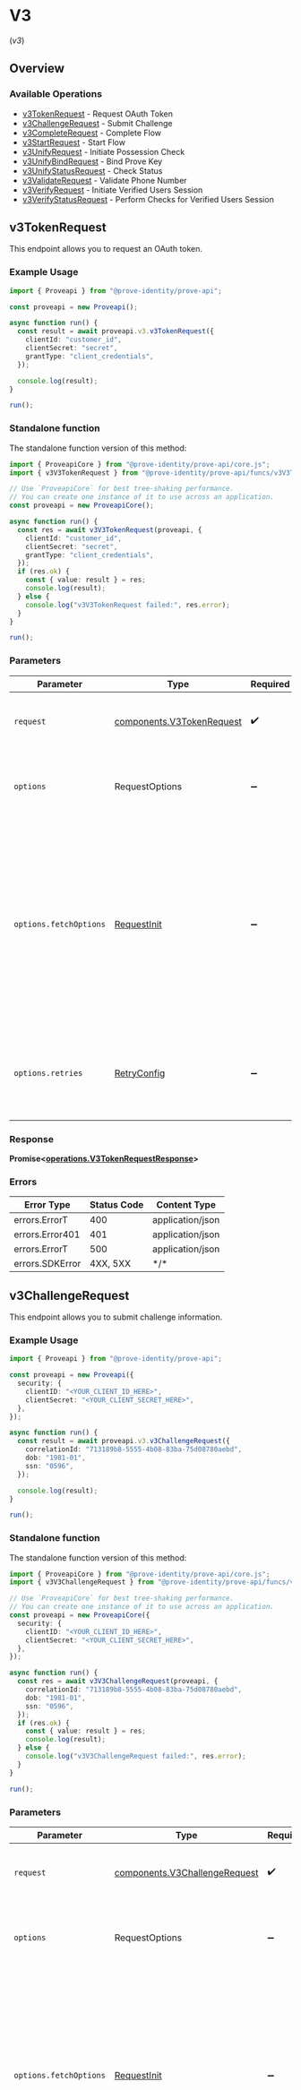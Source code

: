 # V3
(*v3*)

## Overview

### Available Operations

* [v3TokenRequest](#v3tokenrequest) - Request OAuth Token
* [v3ChallengeRequest](#v3challengerequest) - Submit Challenge
* [v3CompleteRequest](#v3completerequest) - Complete Flow
* [v3StartRequest](#v3startrequest) - Start Flow
* [v3UnifyRequest](#v3unifyrequest) - Initiate Possession Check
* [v3UnifyBindRequest](#v3unifybindrequest) - Bind Prove Key
* [v3UnifyStatusRequest](#v3unifystatusrequest) - Check Status
* [v3ValidateRequest](#v3validaterequest) - Validate Phone Number
* [v3VerifyRequest](#v3verifyrequest) - Initiate Verified Users Session
* [v3VerifyStatusRequest](#v3verifystatusrequest) - Perform Checks for Verified Users Session

## v3TokenRequest

This endpoint allows you to request an OAuth token.

### Example Usage

```typescript
import { Proveapi } from "@prove-identity/prove-api";

const proveapi = new Proveapi();

async function run() {
  const result = await proveapi.v3.v3TokenRequest({
    clientId: "customer_id",
    clientSecret: "secret",
    grantType: "client_credentials",
  });

  console.log(result);
}

run();
```

### Standalone function

The standalone function version of this method:

```typescript
import { ProveapiCore } from "@prove-identity/prove-api/core.js";
import { v3V3TokenRequest } from "@prove-identity/prove-api/funcs/v3V3TokenRequest.js";

// Use `ProveapiCore` for best tree-shaking performance.
// You can create one instance of it to use across an application.
const proveapi = new ProveapiCore();

async function run() {
  const res = await v3V3TokenRequest(proveapi, {
    clientId: "customer_id",
    clientSecret: "secret",
    grantType: "client_credentials",
  });
  if (res.ok) {
    const { value: result } = res;
    console.log(result);
  } else {
    console.log("v3V3TokenRequest failed:", res.error);
  }
}

run();
```

### Parameters

| Parameter                                                                                                                                                                      | Type                                                                                                                                                                           | Required                                                                                                                                                                       | Description                                                                                                                                                                    |
| ------------------------------------------------------------------------------------------------------------------------------------------------------------------------------ | ------------------------------------------------------------------------------------------------------------------------------------------------------------------------------ | ------------------------------------------------------------------------------------------------------------------------------------------------------------------------------ | ------------------------------------------------------------------------------------------------------------------------------------------------------------------------------ |
| `request`                                                                                                                                                                      | [components.V3TokenRequest](../../models/components/v3tokenrequest.md)                                                                                                         | :heavy_check_mark:                                                                                                                                                             | The request object to use for the request.                                                                                                                                     |
| `options`                                                                                                                                                                      | RequestOptions                                                                                                                                                                 | :heavy_minus_sign:                                                                                                                                                             | Used to set various options for making HTTP requests.                                                                                                                          |
| `options.fetchOptions`                                                                                                                                                         | [RequestInit](https://developer.mozilla.org/en-US/docs/Web/API/Request/Request#options)                                                                                        | :heavy_minus_sign:                                                                                                                                                             | Options that are passed to the underlying HTTP request. This can be used to inject extra headers for examples. All `Request` options, except `method` and `body`, are allowed. |
| `options.retries`                                                                                                                                                              | [RetryConfig](../../lib/utils/retryconfig.md)                                                                                                                                  | :heavy_minus_sign:                                                                                                                                                             | Enables retrying HTTP requests under certain failure conditions.                                                                                                               |

### Response

**Promise\<[operations.V3TokenRequestResponse](../../models/operations/v3tokenrequestresponse.md)\>**

### Errors

| Error Type       | Status Code      | Content Type     |
| ---------------- | ---------------- | ---------------- |
| errors.ErrorT    | 400              | application/json |
| errors.Error401  | 401              | application/json |
| errors.ErrorT    | 500              | application/json |
| errors.SDKError  | 4XX, 5XX         | \*/\*            |

## v3ChallengeRequest

This endpoint allows you to submit challenge information.

### Example Usage

```typescript
import { Proveapi } from "@prove-identity/prove-api";

const proveapi = new Proveapi({
  security: {
    clientID: "<YOUR_CLIENT_ID_HERE>",
    clientSecret: "<YOUR_CLIENT_SECRET_HERE>",
  },
});

async function run() {
  const result = await proveapi.v3.v3ChallengeRequest({
    correlationId: "713189b8-5555-4b08-83ba-75d08780aebd",
    dob: "1981-01",
    ssn: "0596",
  });

  console.log(result);
}

run();
```

### Standalone function

The standalone function version of this method:

```typescript
import { ProveapiCore } from "@prove-identity/prove-api/core.js";
import { v3V3ChallengeRequest } from "@prove-identity/prove-api/funcs/v3V3ChallengeRequest.js";

// Use `ProveapiCore` for best tree-shaking performance.
// You can create one instance of it to use across an application.
const proveapi = new ProveapiCore({
  security: {
    clientID: "<YOUR_CLIENT_ID_HERE>",
    clientSecret: "<YOUR_CLIENT_SECRET_HERE>",
  },
});

async function run() {
  const res = await v3V3ChallengeRequest(proveapi, {
    correlationId: "713189b8-5555-4b08-83ba-75d08780aebd",
    dob: "1981-01",
    ssn: "0596",
  });
  if (res.ok) {
    const { value: result } = res;
    console.log(result);
  } else {
    console.log("v3V3ChallengeRequest failed:", res.error);
  }
}

run();
```

### Parameters

| Parameter                                                                                                                                                                      | Type                                                                                                                                                                           | Required                                                                                                                                                                       | Description                                                                                                                                                                    |
| ------------------------------------------------------------------------------------------------------------------------------------------------------------------------------ | ------------------------------------------------------------------------------------------------------------------------------------------------------------------------------ | ------------------------------------------------------------------------------------------------------------------------------------------------------------------------------ | ------------------------------------------------------------------------------------------------------------------------------------------------------------------------------ |
| `request`                                                                                                                                                                      | [components.V3ChallengeRequest](../../models/components/v3challengerequest.md)                                                                                                 | :heavy_check_mark:                                                                                                                                                             | The request object to use for the request.                                                                                                                                     |
| `options`                                                                                                                                                                      | RequestOptions                                                                                                                                                                 | :heavy_minus_sign:                                                                                                                                                             | Used to set various options for making HTTP requests.                                                                                                                          |
| `options.fetchOptions`                                                                                                                                                         | [RequestInit](https://developer.mozilla.org/en-US/docs/Web/API/Request/Request#options)                                                                                        | :heavy_minus_sign:                                                                                                                                                             | Options that are passed to the underlying HTTP request. This can be used to inject extra headers for examples. All `Request` options, except `method` and `body`, are allowed. |
| `options.retries`                                                                                                                                                              | [RetryConfig](../../lib/utils/retryconfig.md)                                                                                                                                  | :heavy_minus_sign:                                                                                                                                                             | Enables retrying HTTP requests under certain failure conditions.                                                                                                               |

### Response

**Promise\<[operations.V3ChallengeRequestResponse](../../models/operations/v3challengerequestresponse.md)\>**

### Errors

| Error Type       | Status Code      | Content Type     |
| ---------------- | ---------------- | ---------------- |
| errors.ErrorT    | 400              | application/json |
| errors.Error401  | 401              | application/json |
| errors.Error403  | 403              | application/json |
| errors.ErrorT    | 500              | application/json |
| errors.SDKError  | 4XX, 5XX         | \*/\*            |

## v3CompleteRequest

This endpoint allows you to verify the user and complete the flow.

### Example Usage

```typescript
import { Proveapi } from "@prove-identity/prove-api";

const proveapi = new Proveapi({
  security: {
    clientID: "<YOUR_CLIENT_ID_HERE>",
    clientSecret: "<YOUR_CLIENT_SECRET_HERE>",
  },
});

async function run() {
  const result = await proveapi.v3.v3CompleteRequest({
    correlationId: "713189b8-5555-4b08-83ba-75d08780aebd",
    individual: {
      addresses: [
        {
          address: "39 South Trail",
          city: "San Antonio",
          extendedAddress: "Apt 23",
          postalCode: "78285",
          region: "TX",
        },
      ],
      dob: "1981-01",
      emailAddresses: [
        "jdoe@example.com",
      ],
      firstName: "Tod",
      lastName: "Weedall",
      ssn: "265228370",
    },
  });

  console.log(result);
}

run();
```

### Standalone function

The standalone function version of this method:

```typescript
import { ProveapiCore } from "@prove-identity/prove-api/core.js";
import { v3V3CompleteRequest } from "@prove-identity/prove-api/funcs/v3V3CompleteRequest.js";

// Use `ProveapiCore` for best tree-shaking performance.
// You can create one instance of it to use across an application.
const proveapi = new ProveapiCore({
  security: {
    clientID: "<YOUR_CLIENT_ID_HERE>",
    clientSecret: "<YOUR_CLIENT_SECRET_HERE>",
  },
});

async function run() {
  const res = await v3V3CompleteRequest(proveapi, {
    correlationId: "713189b8-5555-4b08-83ba-75d08780aebd",
    individual: {
      addresses: [
        {
          address: "39 South Trail",
          city: "San Antonio",
          extendedAddress: "Apt 23",
          postalCode: "78285",
          region: "TX",
        },
      ],
      dob: "1981-01",
      emailAddresses: [
        "jdoe@example.com",
      ],
      firstName: "Tod",
      lastName: "Weedall",
      ssn: "265228370",
    },
  });
  if (res.ok) {
    const { value: result } = res;
    console.log(result);
  } else {
    console.log("v3V3CompleteRequest failed:", res.error);
  }
}

run();
```

### Parameters

| Parameter                                                                                                                                                                      | Type                                                                                                                                                                           | Required                                                                                                                                                                       | Description                                                                                                                                                                    |
| ------------------------------------------------------------------------------------------------------------------------------------------------------------------------------ | ------------------------------------------------------------------------------------------------------------------------------------------------------------------------------ | ------------------------------------------------------------------------------------------------------------------------------------------------------------------------------ | ------------------------------------------------------------------------------------------------------------------------------------------------------------------------------ |
| `request`                                                                                                                                                                      | [components.V3CompleteRequest](../../models/components/v3completerequest.md)                                                                                                   | :heavy_check_mark:                                                                                                                                                             | The request object to use for the request.                                                                                                                                     |
| `options`                                                                                                                                                                      | RequestOptions                                                                                                                                                                 | :heavy_minus_sign:                                                                                                                                                             | Used to set various options for making HTTP requests.                                                                                                                          |
| `options.fetchOptions`                                                                                                                                                         | [RequestInit](https://developer.mozilla.org/en-US/docs/Web/API/Request/Request#options)                                                                                        | :heavy_minus_sign:                                                                                                                                                             | Options that are passed to the underlying HTTP request. This can be used to inject extra headers for examples. All `Request` options, except `method` and `body`, are allowed. |
| `options.retries`                                                                                                                                                              | [RetryConfig](../../lib/utils/retryconfig.md)                                                                                                                                  | :heavy_minus_sign:                                                                                                                                                             | Enables retrying HTTP requests under certain failure conditions.                                                                                                               |

### Response

**Promise\<[operations.V3CompleteRequestResponse](../../models/operations/v3completerequestresponse.md)\>**

### Errors

| Error Type       | Status Code      | Content Type     |
| ---------------- | ---------------- | ---------------- |
| errors.ErrorT    | 400              | application/json |
| errors.Error401  | 401              | application/json |
| errors.Error403  | 403              | application/json |
| errors.ErrorT    | 500              | application/json |
| errors.SDKError  | 4XX, 5XX         | \*/\*            |

## v3StartRequest

This endpoint allows you to start the solution flow.

### Example Usage

```typescript
import { Proveapi } from "@prove-identity/prove-api";

const proveapi = new Proveapi({
  security: {
    clientID: "<YOUR_CLIENT_ID_HERE>",
    clientSecret: "<YOUR_CLIENT_SECRET_HERE>",
  },
});

async function run() {
  const result = await proveapi.v3.v3StartRequest({
    allowOTPRetry: true,
    dob: "1981-01",
    emailAddress: "mpinsonm@dyndns.org",
    finalTargetUrl: "https://www.example.com/landing-page",
    flowType: "mobile",
    ipAddress: "10.0.0.1",
    phoneNumber: "2001001695",
    smsMessage: "#### is your temporary code to continue your application. Caution: for your security, don't share this code with anyone.",
    ssn: "0596",
  });

  console.log(result);
}

run();
```

### Standalone function

The standalone function version of this method:

```typescript
import { ProveapiCore } from "@prove-identity/prove-api/core.js";
import { v3V3StartRequest } from "@prove-identity/prove-api/funcs/v3V3StartRequest.js";

// Use `ProveapiCore` for best tree-shaking performance.
// You can create one instance of it to use across an application.
const proveapi = new ProveapiCore({
  security: {
    clientID: "<YOUR_CLIENT_ID_HERE>",
    clientSecret: "<YOUR_CLIENT_SECRET_HERE>",
  },
});

async function run() {
  const res = await v3V3StartRequest(proveapi, {
    allowOTPRetry: true,
    dob: "1981-01",
    emailAddress: "mpinsonm@dyndns.org",
    finalTargetUrl: "https://www.example.com/landing-page",
    flowType: "mobile",
    ipAddress: "10.0.0.1",
    phoneNumber: "2001001695",
    smsMessage: "#### is your temporary code to continue your application. Caution: for your security, don't share this code with anyone.",
    ssn: "0596",
  });
  if (res.ok) {
    const { value: result } = res;
    console.log(result);
  } else {
    console.log("v3V3StartRequest failed:", res.error);
  }
}

run();
```

### Parameters

| Parameter                                                                                                                                                                      | Type                                                                                                                                                                           | Required                                                                                                                                                                       | Description                                                                                                                                                                    |
| ------------------------------------------------------------------------------------------------------------------------------------------------------------------------------ | ------------------------------------------------------------------------------------------------------------------------------------------------------------------------------ | ------------------------------------------------------------------------------------------------------------------------------------------------------------------------------ | ------------------------------------------------------------------------------------------------------------------------------------------------------------------------------ |
| `request`                                                                                                                                                                      | [components.V3StartRequest](../../models/components/v3startrequest.md)                                                                                                         | :heavy_check_mark:                                                                                                                                                             | The request object to use for the request.                                                                                                                                     |
| `options`                                                                                                                                                                      | RequestOptions                                                                                                                                                                 | :heavy_minus_sign:                                                                                                                                                             | Used to set various options for making HTTP requests.                                                                                                                          |
| `options.fetchOptions`                                                                                                                                                         | [RequestInit](https://developer.mozilla.org/en-US/docs/Web/API/Request/Request#options)                                                                                        | :heavy_minus_sign:                                                                                                                                                             | Options that are passed to the underlying HTTP request. This can be used to inject extra headers for examples. All `Request` options, except `method` and `body`, are allowed. |
| `options.retries`                                                                                                                                                              | [RetryConfig](../../lib/utils/retryconfig.md)                                                                                                                                  | :heavy_minus_sign:                                                                                                                                                             | Enables retrying HTTP requests under certain failure conditions.                                                                                                               |

### Response

**Promise\<[operations.V3StartRequestResponse](../../models/operations/v3startrequestresponse.md)\>**

### Errors

| Error Type       | Status Code      | Content Type     |
| ---------------- | ---------------- | ---------------- |
| errors.ErrorT    | 400              | application/json |
| errors.Error401  | 401              | application/json |
| errors.Error403  | 403              | application/json |
| errors.ErrorT    | 500              | application/json |
| errors.SDKError  | 4XX, 5XX         | \*/\*            |

## v3UnifyRequest

This endpoint allows you to initiate the possession check.

### Example Usage

```typescript
import { Proveapi } from "@prove-identity/prove-api";

const proveapi = new Proveapi({
  security: {
    clientID: "<YOUR_CLIENT_ID_HERE>",
    clientSecret: "<YOUR_CLIENT_SECRET_HERE>",
  },
});

async function run() {
  const result = await proveapi.v3.v3UnifyRequest({
    allowOTPRetry: true,
    clientCustomerId: "e0f78bc2-f748-4eda-9d29-d756844507fc",
    clientRequestId: "71010d88-d0e7-4a24-9297-d1be6fefde81",
    finalTargetUrl: "https://www.example.com/landing-page",
    phoneNumber: "2001004011",
    possessionType: "mobile",
    rebind: true,
    smsMessage: "#### is your verification code.",
  });

  console.log(result);
}

run();
```

### Standalone function

The standalone function version of this method:

```typescript
import { ProveapiCore } from "@prove-identity/prove-api/core.js";
import { v3V3UnifyRequest } from "@prove-identity/prove-api/funcs/v3V3UnifyRequest.js";

// Use `ProveapiCore` for best tree-shaking performance.
// You can create one instance of it to use across an application.
const proveapi = new ProveapiCore({
  security: {
    clientID: "<YOUR_CLIENT_ID_HERE>",
    clientSecret: "<YOUR_CLIENT_SECRET_HERE>",
  },
});

async function run() {
  const res = await v3V3UnifyRequest(proveapi, {
    allowOTPRetry: true,
    clientCustomerId: "e0f78bc2-f748-4eda-9d29-d756844507fc",
    clientRequestId: "71010d88-d0e7-4a24-9297-d1be6fefde81",
    finalTargetUrl: "https://www.example.com/landing-page",
    phoneNumber: "2001004011",
    possessionType: "mobile",
    rebind: true,
    smsMessage: "#### is your verification code.",
  });
  if (res.ok) {
    const { value: result } = res;
    console.log(result);
  } else {
    console.log("v3V3UnifyRequest failed:", res.error);
  }
}

run();
```

### Parameters

| Parameter                                                                                                                                                                      | Type                                                                                                                                                                           | Required                                                                                                                                                                       | Description                                                                                                                                                                    |
| ------------------------------------------------------------------------------------------------------------------------------------------------------------------------------ | ------------------------------------------------------------------------------------------------------------------------------------------------------------------------------ | ------------------------------------------------------------------------------------------------------------------------------------------------------------------------------ | ------------------------------------------------------------------------------------------------------------------------------------------------------------------------------ |
| `request`                                                                                                                                                                      | [components.V3UnifyRequest](../../models/components/v3unifyrequest.md)                                                                                                         | :heavy_check_mark:                                                                                                                                                             | The request object to use for the request.                                                                                                                                     |
| `options`                                                                                                                                                                      | RequestOptions                                                                                                                                                                 | :heavy_minus_sign:                                                                                                                                                             | Used to set various options for making HTTP requests.                                                                                                                          |
| `options.fetchOptions`                                                                                                                                                         | [RequestInit](https://developer.mozilla.org/en-US/docs/Web/API/Request/Request#options)                                                                                        | :heavy_minus_sign:                                                                                                                                                             | Options that are passed to the underlying HTTP request. This can be used to inject extra headers for examples. All `Request` options, except `method` and `body`, are allowed. |
| `options.retries`                                                                                                                                                              | [RetryConfig](../../lib/utils/retryconfig.md)                                                                                                                                  | :heavy_minus_sign:                                                                                                                                                             | Enables retrying HTTP requests under certain failure conditions.                                                                                                               |

### Response

**Promise\<[operations.V3UnifyRequestResponse](../../models/operations/v3unifyrequestresponse.md)\>**

### Errors

| Error Type       | Status Code      | Content Type     |
| ---------------- | ---------------- | ---------------- |
| errors.ErrorT    | 400              | application/json |
| errors.Error401  | 401              | application/json |
| errors.Error403  | 403              | application/json |
| errors.ErrorT    | 500              | application/json |
| errors.SDKError  | 4XX, 5XX         | \*/\*            |

## v3UnifyBindRequest

This endpoint allows you to bind a Prove Key to a phone number of a Unify session and get the possession result.

### Example Usage

```typescript
import { Proveapi } from "@prove-identity/prove-api";

const proveapi = new Proveapi({
  security: {
    clientID: "<YOUR_CLIENT_ID_HERE>",
    clientSecret: "<YOUR_CLIENT_SECRET_HERE>",
  },
});

async function run() {
  const result = await proveapi.v3.v3UnifyBindRequest({
    clientRequestId: "71010d88-d0e7-4a24-9297-d1be6fefde81",
    correlationId: "713189b8-5555-4b08-83ba-75d08780aebd",
    phoneNumber: "2001004011",
  });

  console.log(result);
}

run();
```

### Standalone function

The standalone function version of this method:

```typescript
import { ProveapiCore } from "@prove-identity/prove-api/core.js";
import { v3V3UnifyBindRequest } from "@prove-identity/prove-api/funcs/v3V3UnifyBindRequest.js";

// Use `ProveapiCore` for best tree-shaking performance.
// You can create one instance of it to use across an application.
const proveapi = new ProveapiCore({
  security: {
    clientID: "<YOUR_CLIENT_ID_HERE>",
    clientSecret: "<YOUR_CLIENT_SECRET_HERE>",
  },
});

async function run() {
  const res = await v3V3UnifyBindRequest(proveapi, {
    clientRequestId: "71010d88-d0e7-4a24-9297-d1be6fefde81",
    correlationId: "713189b8-5555-4b08-83ba-75d08780aebd",
    phoneNumber: "2001004011",
  });
  if (res.ok) {
    const { value: result } = res;
    console.log(result);
  } else {
    console.log("v3V3UnifyBindRequest failed:", res.error);
  }
}

run();
```

### Parameters

| Parameter                                                                                                                                                                      | Type                                                                                                                                                                           | Required                                                                                                                                                                       | Description                                                                                                                                                                    |
| ------------------------------------------------------------------------------------------------------------------------------------------------------------------------------ | ------------------------------------------------------------------------------------------------------------------------------------------------------------------------------ | ------------------------------------------------------------------------------------------------------------------------------------------------------------------------------ | ------------------------------------------------------------------------------------------------------------------------------------------------------------------------------ |
| `request`                                                                                                                                                                      | [components.V3UnifyBindRequest](../../models/components/v3unifybindrequest.md)                                                                                                 | :heavy_check_mark:                                                                                                                                                             | The request object to use for the request.                                                                                                                                     |
| `options`                                                                                                                                                                      | RequestOptions                                                                                                                                                                 | :heavy_minus_sign:                                                                                                                                                             | Used to set various options for making HTTP requests.                                                                                                                          |
| `options.fetchOptions`                                                                                                                                                         | [RequestInit](https://developer.mozilla.org/en-US/docs/Web/API/Request/Request#options)                                                                                        | :heavy_minus_sign:                                                                                                                                                             | Options that are passed to the underlying HTTP request. This can be used to inject extra headers for examples. All `Request` options, except `method` and `body`, are allowed. |
| `options.retries`                                                                                                                                                              | [RetryConfig](../../lib/utils/retryconfig.md)                                                                                                                                  | :heavy_minus_sign:                                                                                                                                                             | Enables retrying HTTP requests under certain failure conditions.                                                                                                               |

### Response

**Promise\<[operations.V3UnifyBindRequestResponse](../../models/operations/v3unifybindrequestresponse.md)\>**

### Errors

| Error Type       | Status Code      | Content Type     |
| ---------------- | ---------------- | ---------------- |
| errors.ErrorT    | 400              | application/json |
| errors.Error401  | 401              | application/json |
| errors.Error403  | 403              | application/json |
| errors.ErrorT    | 500              | application/json |
| errors.SDKError  | 4XX, 5XX         | \*/\*            |

## v3UnifyStatusRequest

This endpoint allows you to check the status of a Unify session and get the possession result.

### Example Usage

```typescript
import { Proveapi } from "@prove-identity/prove-api";

const proveapi = new Proveapi({
  security: {
    clientID: "<YOUR_CLIENT_ID_HERE>",
    clientSecret: "<YOUR_CLIENT_SECRET_HERE>",
  },
});

async function run() {
  const result = await proveapi.v3.v3UnifyStatusRequest({
    clientRequestId: "71010d88-d0e7-4a24-9297-d1be6fefde81",
    correlationId: "713189b8-5555-4b08-83ba-75d08780aebd",
    phoneNumber: "2001004011",
  });

  console.log(result);
}

run();
```

### Standalone function

The standalone function version of this method:

```typescript
import { ProveapiCore } from "@prove-identity/prove-api/core.js";
import { v3V3UnifyStatusRequest } from "@prove-identity/prove-api/funcs/v3V3UnifyStatusRequest.js";

// Use `ProveapiCore` for best tree-shaking performance.
// You can create one instance of it to use across an application.
const proveapi = new ProveapiCore({
  security: {
    clientID: "<YOUR_CLIENT_ID_HERE>",
    clientSecret: "<YOUR_CLIENT_SECRET_HERE>",
  },
});

async function run() {
  const res = await v3V3UnifyStatusRequest(proveapi, {
    clientRequestId: "71010d88-d0e7-4a24-9297-d1be6fefde81",
    correlationId: "713189b8-5555-4b08-83ba-75d08780aebd",
    phoneNumber: "2001004011",
  });
  if (res.ok) {
    const { value: result } = res;
    console.log(result);
  } else {
    console.log("v3V3UnifyStatusRequest failed:", res.error);
  }
}

run();
```

### Parameters

| Parameter                                                                                                                                                                      | Type                                                                                                                                                                           | Required                                                                                                                                                                       | Description                                                                                                                                                                    |
| ------------------------------------------------------------------------------------------------------------------------------------------------------------------------------ | ------------------------------------------------------------------------------------------------------------------------------------------------------------------------------ | ------------------------------------------------------------------------------------------------------------------------------------------------------------------------------ | ------------------------------------------------------------------------------------------------------------------------------------------------------------------------------ |
| `request`                                                                                                                                                                      | [components.V3UnifyStatusRequest](../../models/components/v3unifystatusrequest.md)                                                                                             | :heavy_check_mark:                                                                                                                                                             | The request object to use for the request.                                                                                                                                     |
| `options`                                                                                                                                                                      | RequestOptions                                                                                                                                                                 | :heavy_minus_sign:                                                                                                                                                             | Used to set various options for making HTTP requests.                                                                                                                          |
| `options.fetchOptions`                                                                                                                                                         | [RequestInit](https://developer.mozilla.org/en-US/docs/Web/API/Request/Request#options)                                                                                        | :heavy_minus_sign:                                                                                                                                                             | Options that are passed to the underlying HTTP request. This can be used to inject extra headers for examples. All `Request` options, except `method` and `body`, are allowed. |
| `options.retries`                                                                                                                                                              | [RetryConfig](../../lib/utils/retryconfig.md)                                                                                                                                  | :heavy_minus_sign:                                                                                                                                                             | Enables retrying HTTP requests under certain failure conditions.                                                                                                               |

### Response

**Promise\<[operations.V3UnifyStatusRequestResponse](../../models/operations/v3unifystatusrequestresponse.md)\>**

### Errors

| Error Type       | Status Code      | Content Type     |
| ---------------- | ---------------- | ---------------- |
| errors.ErrorT    | 400              | application/json |
| errors.Error401  | 401              | application/json |
| errors.Error403  | 403              | application/json |
| errors.ErrorT    | 500              | application/json |
| errors.SDKError  | 4XX, 5XX         | \*/\*            |

## v3ValidateRequest

This endpoint allows you to check if the phone number entered/discovered earlier in the flow is validated.

### Example Usage

```typescript
import { Proveapi } from "@prove-identity/prove-api";

const proveapi = new Proveapi({
  security: {
    clientID: "<YOUR_CLIENT_ID_HERE>",
    clientSecret: "<YOUR_CLIENT_SECRET_HERE>",
  },
});

async function run() {
  const result = await proveapi.v3.v3ValidateRequest({
    correlationId: "713189b8-5555-4b08-83ba-75d08780aebd",
  });

  console.log(result);
}

run();
```

### Standalone function

The standalone function version of this method:

```typescript
import { ProveapiCore } from "@prove-identity/prove-api/core.js";
import { v3V3ValidateRequest } from "@prove-identity/prove-api/funcs/v3V3ValidateRequest.js";

// Use `ProveapiCore` for best tree-shaking performance.
// You can create one instance of it to use across an application.
const proveapi = new ProveapiCore({
  security: {
    clientID: "<YOUR_CLIENT_ID_HERE>",
    clientSecret: "<YOUR_CLIENT_SECRET_HERE>",
  },
});

async function run() {
  const res = await v3V3ValidateRequest(proveapi, {
    correlationId: "713189b8-5555-4b08-83ba-75d08780aebd",
  });
  if (res.ok) {
    const { value: result } = res;
    console.log(result);
  } else {
    console.log("v3V3ValidateRequest failed:", res.error);
  }
}

run();
```

### Parameters

| Parameter                                                                                                                                                                      | Type                                                                                                                                                                           | Required                                                                                                                                                                       | Description                                                                                                                                                                    |
| ------------------------------------------------------------------------------------------------------------------------------------------------------------------------------ | ------------------------------------------------------------------------------------------------------------------------------------------------------------------------------ | ------------------------------------------------------------------------------------------------------------------------------------------------------------------------------ | ------------------------------------------------------------------------------------------------------------------------------------------------------------------------------ |
| `request`                                                                                                                                                                      | [components.V3ValidateRequest](../../models/components/v3validaterequest.md)                                                                                                   | :heavy_check_mark:                                                                                                                                                             | The request object to use for the request.                                                                                                                                     |
| `options`                                                                                                                                                                      | RequestOptions                                                                                                                                                                 | :heavy_minus_sign:                                                                                                                                                             | Used to set various options for making HTTP requests.                                                                                                                          |
| `options.fetchOptions`                                                                                                                                                         | [RequestInit](https://developer.mozilla.org/en-US/docs/Web/API/Request/Request#options)                                                                                        | :heavy_minus_sign:                                                                                                                                                             | Options that are passed to the underlying HTTP request. This can be used to inject extra headers for examples. All `Request` options, except `method` and `body`, are allowed. |
| `options.retries`                                                                                                                                                              | [RetryConfig](../../lib/utils/retryconfig.md)                                                                                                                                  | :heavy_minus_sign:                                                                                                                                                             | Enables retrying HTTP requests under certain failure conditions.                                                                                                               |

### Response

**Promise\<[operations.V3ValidateRequestResponse](../../models/operations/v3validaterequestresponse.md)\>**

### Errors

| Error Type       | Status Code      | Content Type     |
| ---------------- | ---------------- | ---------------- |
| errors.ErrorT    | 400              | application/json |
| errors.Error401  | 401              | application/json |
| errors.Error403  | 403              | application/json |
| errors.ErrorT    | 500              | application/json |
| errors.SDKError  | 4XX, 5XX         | \*/\*            |

## v3VerifyRequest

This endpoint allows you to initiate a Verified Users session.

### Example Usage

```typescript
import { Proveapi } from "@prove-identity/prove-api";

const proveapi = new Proveapi({
  security: {
    clientID: "<YOUR_CLIENT_ID_HERE>",
    clientSecret: "<YOUR_CLIENT_SECRET_HERE>",
  },
});

async function run() {
  const result = await proveapi.v3.v3VerifyRequest({
    allowOTPRetry: true,
    clientCustomerId: "e0f78bc2-f748-4eda-9d29-d756844507fc",
    clientRequestId: "71010d88-d0e7-4a24-9297-d1be6fefde81",
    emailAddress: "sbutrimovichb@who.int",
    finalTargetUrl: "https://www.example.com/landing-page",
    firstName: "Sheilakathryn",
    lastName: "Butrimovich",
    phoneNumber: "2001004011",
    possessionType: "mobile",
    smsMessage: "#### is your temporary code to continue your application. Caution: for your security, don't share this code with anyone.",
  });

  console.log(result);
}

run();
```

### Standalone function

The standalone function version of this method:

```typescript
import { ProveapiCore } from "@prove-identity/prove-api/core.js";
import { v3V3VerifyRequest } from "@prove-identity/prove-api/funcs/v3V3VerifyRequest.js";

// Use `ProveapiCore` for best tree-shaking performance.
// You can create one instance of it to use across an application.
const proveapi = new ProveapiCore({
  security: {
    clientID: "<YOUR_CLIENT_ID_HERE>",
    clientSecret: "<YOUR_CLIENT_SECRET_HERE>",
  },
});

async function run() {
  const res = await v3V3VerifyRequest(proveapi, {
    allowOTPRetry: true,
    clientCustomerId: "e0f78bc2-f748-4eda-9d29-d756844507fc",
    clientRequestId: "71010d88-d0e7-4a24-9297-d1be6fefde81",
    emailAddress: "sbutrimovichb@who.int",
    finalTargetUrl: "https://www.example.com/landing-page",
    firstName: "Sheilakathryn",
    lastName: "Butrimovich",
    phoneNumber: "2001004011",
    possessionType: "mobile",
    smsMessage: "#### is your temporary code to continue your application. Caution: for your security, don't share this code with anyone.",
  });
  if (res.ok) {
    const { value: result } = res;
    console.log(result);
  } else {
    console.log("v3V3VerifyRequest failed:", res.error);
  }
}

run();
```

### Parameters

| Parameter                                                                                                                                                                      | Type                                                                                                                                                                           | Required                                                                                                                                                                       | Description                                                                                                                                                                    |
| ------------------------------------------------------------------------------------------------------------------------------------------------------------------------------ | ------------------------------------------------------------------------------------------------------------------------------------------------------------------------------ | ------------------------------------------------------------------------------------------------------------------------------------------------------------------------------ | ------------------------------------------------------------------------------------------------------------------------------------------------------------------------------ |
| `request`                                                                                                                                                                      | [components.V3VerifyRequest](../../models/components/v3verifyrequest.md)                                                                                                       | :heavy_check_mark:                                                                                                                                                             | The request object to use for the request.                                                                                                                                     |
| `options`                                                                                                                                                                      | RequestOptions                                                                                                                                                                 | :heavy_minus_sign:                                                                                                                                                             | Used to set various options for making HTTP requests.                                                                                                                          |
| `options.fetchOptions`                                                                                                                                                         | [RequestInit](https://developer.mozilla.org/en-US/docs/Web/API/Request/Request#options)                                                                                        | :heavy_minus_sign:                                                                                                                                                             | Options that are passed to the underlying HTTP request. This can be used to inject extra headers for examples. All `Request` options, except `method` and `body`, are allowed. |
| `options.retries`                                                                                                                                                              | [RetryConfig](../../lib/utils/retryconfig.md)                                                                                                                                  | :heavy_minus_sign:                                                                                                                                                             | Enables retrying HTTP requests under certain failure conditions.                                                                                                               |

### Response

**Promise\<[operations.V3VerifyRequestResponse](../../models/operations/v3verifyrequestresponse.md)\>**

### Errors

| Error Type       | Status Code      | Content Type     |
| ---------------- | ---------------- | ---------------- |
| errors.ErrorT    | 400              | application/json |
| errors.Error401  | 401              | application/json |
| errors.Error403  | 403              | application/json |
| errors.ErrorT    | 500              | application/json |
| errors.SDKError  | 4XX, 5XX         | \*/\*            |

## v3VerifyStatusRequest

This endpoint allows you to perform the necessary checks for a Verified Users session.

### Example Usage

```typescript
import { Proveapi } from "@prove-identity/prove-api";

const proveapi = new Proveapi({
  security: {
    clientID: "<YOUR_CLIENT_ID_HERE>",
    clientSecret: "<YOUR_CLIENT_SECRET_HERE>",
  },
});

async function run() {
  const result = await proveapi.v3.v3VerifyStatusRequest({
    clientRequestId: "71010d88-d0e7-4a24-9297-d1be6fefde81",
    correlationId: "713189b8-5555-4b08-83ba-75d08780aebd",
  });

  console.log(result);
}

run();
```

### Standalone function

The standalone function version of this method:

```typescript
import { ProveapiCore } from "@prove-identity/prove-api/core.js";
import { v3V3VerifyStatusRequest } from "@prove-identity/prove-api/funcs/v3V3VerifyStatusRequest.js";

// Use `ProveapiCore` for best tree-shaking performance.
// You can create one instance of it to use across an application.
const proveapi = new ProveapiCore({
  security: {
    clientID: "<YOUR_CLIENT_ID_HERE>",
    clientSecret: "<YOUR_CLIENT_SECRET_HERE>",
  },
});

async function run() {
  const res = await v3V3VerifyStatusRequest(proveapi, {
    clientRequestId: "71010d88-d0e7-4a24-9297-d1be6fefde81",
    correlationId: "713189b8-5555-4b08-83ba-75d08780aebd",
  });
  if (res.ok) {
    const { value: result } = res;
    console.log(result);
  } else {
    console.log("v3V3VerifyStatusRequest failed:", res.error);
  }
}

run();
```

### Parameters

| Parameter                                                                                                                                                                      | Type                                                                                                                                                                           | Required                                                                                                                                                                       | Description                                                                                                                                                                    |
| ------------------------------------------------------------------------------------------------------------------------------------------------------------------------------ | ------------------------------------------------------------------------------------------------------------------------------------------------------------------------------ | ------------------------------------------------------------------------------------------------------------------------------------------------------------------------------ | ------------------------------------------------------------------------------------------------------------------------------------------------------------------------------ |
| `request`                                                                                                                                                                      | [components.V3VerifyStatusRequest](../../models/components/v3verifystatusrequest.md)                                                                                           | :heavy_check_mark:                                                                                                                                                             | The request object to use for the request.                                                                                                                                     |
| `options`                                                                                                                                                                      | RequestOptions                                                                                                                                                                 | :heavy_minus_sign:                                                                                                                                                             | Used to set various options for making HTTP requests.                                                                                                                          |
| `options.fetchOptions`                                                                                                                                                         | [RequestInit](https://developer.mozilla.org/en-US/docs/Web/API/Request/Request#options)                                                                                        | :heavy_minus_sign:                                                                                                                                                             | Options that are passed to the underlying HTTP request. This can be used to inject extra headers for examples. All `Request` options, except `method` and `body`, are allowed. |
| `options.retries`                                                                                                                                                              | [RetryConfig](../../lib/utils/retryconfig.md)                                                                                                                                  | :heavy_minus_sign:                                                                                                                                                             | Enables retrying HTTP requests under certain failure conditions.                                                                                                               |

### Response

**Promise\<[operations.V3VerifyStatusRequestResponse](../../models/operations/v3verifystatusrequestresponse.md)\>**

### Errors

| Error Type       | Status Code      | Content Type     |
| ---------------- | ---------------- | ---------------- |
| errors.ErrorT    | 400              | application/json |
| errors.Error401  | 401              | application/json |
| errors.Error403  | 403              | application/json |
| errors.ErrorT    | 500              | application/json |
| errors.SDKError  | 4XX, 5XX         | \*/\*            |
